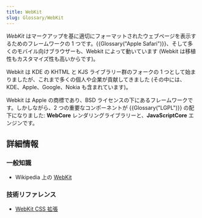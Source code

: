 ```yaml
---
title: WebKit
slug: Glossary/WebKit
---
```


_WebKit_ はマークアップを基に適切にフォーマットされたウェブページを表示するためのフレームワークの 1 つです。{{Glossary("Apple Safari")}}、そして多くのモバイル向けブラウザーも、Webkit によって動いています (Webkit は移植性もカスタマイズ性も高いからです)。

Webkit は KDE の KHTML と KJS ライブラリー群のフォークの 1 つとして始まりましたが、これまで多くの個人や企業が貢献してきました (その中には、KDE、Apple、Google、Nokia も含まれています)。

Webkit は Apple の商標であり、BSD ライセンスの下にあるフレームワークです。しかしながら、2 つの重要なコンポーネントが {{Glossary("LGPL")}} の配下になりました: **WebCore** レンダリングライブラリーと、**JavaScriptCore** エンジンです。

## 詳細情報

### 一般知識

- Wikipedia 上の [WebKit](https://ja.wikipedia.org/wiki/WebKit)

### 技術リファレンス

- [WebKit CSS 拡張](/ja/docs/Web/CSS/Reference/Webkit_Extensions)
